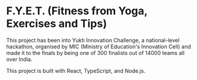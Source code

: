 # F.Y.E.T. (Fitness from Yoga, Exercises and Tips)
This project has been into Yukti Innovation Challenge, a national-level hackathon, organised by MIC (Ministry of Education's Innovation Cell) and made it to the finals by being one of 300 finalists out of 14000 teams all over India.

This project is built with React, TypeScript, and Node.js.
